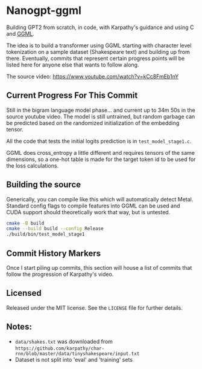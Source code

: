 # Nanogpt-ggml

Building GPT2 from scratch, in code, with Karpathy's guidance and using C and [GGML](https://github.com/ggerganov/ggml).

The idea is to build a transformer using GGML starting with character level tokenization on 
a sample dataset (Shakespeare text) and building up from there. Eventually, commits that
represent certain progress points will be listed here for anyone else that wants to follow along.

The source video: https://www.youtube.com/watch?v=kCc8FmEb1nY


## Current Progress For This Commit

Still in the bigram language model phase... and current up to 34m 50s in the source youtube video.
The model is still untrained, but random garbage can be predicted based on the randomized
initialization of the embedding tensor.

All the code that tests the initial logits prediction is in `test_model_stage1.c`. 

GGML does cross_entropy a little different and requires tensors of the same dimensions, 
so a one-hot table is made for the target token id to be used for the loss calculations.


## Building the source

Generically, you can compile like this which will automatically detect Metal. Standard
config flags to compile features into GGML can be used and CUDA support should
theoretically work that way, but is untested.

```bash
cmake -B build
cmake --build build --config Release
./build/bin/test_model_stage1
```


## Commit History Markers

Once I start piling up commits, this section will house a list of commits
that follow the progression of Karpathy's video.


## Licensed

Released under the MIT license. See the `LICENSE` file for further details.


## Notes:

* `data/shakes.txt` was downloaded from `https://github.com/karpathy/char-rnn/blob/master/data/tinyshakespeare/input.txt`
* Dataset is not split into 'eval' and 'training' sets